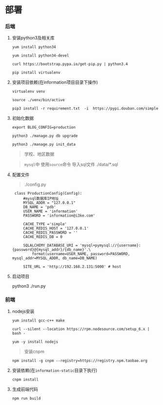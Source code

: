 部署
===========

### 后端

1. 安装python3及相关库

    `yum install python34`

    `yum install python34-devel`

    `curl https://bootstrap.pypa.io/get-pip.py | python3.4`

    `pip install virtualenv`

2. 安装项目依赖(在information项目目录下操作)

    `virtualenv venv`

    `source ./venv/bin/active`

    `pip3 install -r requirement.txt  -i  https://pypi.douban.com/simple`

3. 初始化数据

    `export BLOG_CONFIG=production`

    `python3 ./manage.py db upgrade`

    `python3 ./manage.py init_data`
    
    > 学校、地区数据

    > `mysql`中 使用`source`命令 导入sql文件 ./data/*.sql

4. 配置文件
    > ./config.py

        class ProductionConfig(Config):
            #mysql数据库IP地址
            MYSQL_ADDR = "127.0.0.1"
            DB_NAME = 'pdb'
            USER_NAME = 'information'
            PASSWORD = 'information@i3ke.com'

            CACHE_TYPE ='simple'
            CACHE_REDIS_HOST = '127.0.0.1'
            CACHE_REDIS_PASSWORD = ''
            CACHE_REDIS_DB = 0

            SQLALCHEMY_DATABASE_URI = 'mysql+pymysql://{username}:{password}@{mysql_addr}/{db_name}'.\
                format(username=USER_NAME, password=PASSWORD, mysql_addr=MYSQL_ADDR, db_name=DB_NAME)

            SITE_URL = 'http://192.168.2.131:5000' # host


5. 启动项目

      python3 ./run.py

### 前端

1. nodejs安装

    `yum install gcc-c++ make`

    `curl --silent --location https://rpm.nodesource.com/setup_6.x | bash -`

    `yum -y install nodejs`

    > 安装cnpm

    `npm install -g cnpm --registry=https://registry.npm.taobao.org`

2. 安装依赖(在`information-static`目录下执行)

    `cnpm install`

3. 生成前端代码

    `npm run build`
